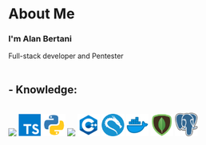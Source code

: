 <link rel="stylesheet" type="text/css" href="style.css" />

<h1>About Me</h1>
<h3>I'm Alan Bertani</h3>
Full-stack developer and Pentester
<br/><br/>
<h2>- Knowledge:</h2> <br/>
  <img src="https://i.ibb.co/vVxmyN2/node.png" width="45"/> 
  <img src="imgs/typescript.png" width="45">
  <img src="imgs/python.png" width="45">
  <img src="https://i.ibb.co/4RHMmLQ/react.png" width="45"/>
  <img src="imgs/c-plus-plus-logo.png" width="45"/>
  <img src="imgs/os_kali.png" width="45"/> 
  <img src="imgs/97_Docker-512.png" width="45"/>
  <img src="imgs/mongodb.png" width="45">
  <img src="imgs/postgres.png" width="45">

